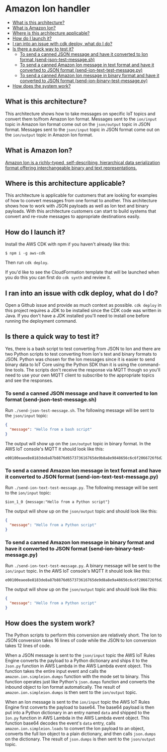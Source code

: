 # Amazon Ion handler

<!-- toc -->

- [What is this architecture?](#what-is-this-architecture)
- [What is Amazon Ion?](#what-is-amazon-ion)
- [Where is this architecture applicable?](#where-is-this-architecture-applicable)
- [How do I launch it?](#how-do-i-launch-it)
- [I ran into an issue with cdk deploy, what do I do?](#i-ran-into-an-issue-with-cdk-deploy-what-do-i-do)
- [Is there a quick way to test it?](#is-there-a-quick-way-to-test-it)
  * [To send a canned JSON message and have it converted to Ion format (send-json-test-message.sh)](#to-send-a-canned-json-message-and-have-it-converted-to-ion-format-send-json-test-messagesh)
  * [To send a canned Amazon Ion message in text format and have it converted to JSON format (send-ion-text-test-message.py)](#to-send-a-canned-amazon-ion-message-in-text-format-and-have-it-converted-to-json-format-send-ion-text-test-messagepy)
  * [To send a canned Amazon Ion message in binary format and have it converted to JSON format (send-ion-binary-test-message.py)](#to-send-a-canned-amazon-ion-message-in-binary-format-and-have-it-converted-to-json-format-send-ion-binary-test-messagepy)
- [How does the system work?](#how-does-the-system-work)

<!-- tocstop -->

## What is this architecture?

This architecture shows how to take messages on specific IoT topics and convert them to/from Amazon Ion format. Messages sent to the `ion/input` topic in Amazon Ion format come out on the `json/output` topic in JSON format. Messages sent to the `json/input` topic in JSON format come out on the `ion/output` topic in Amazon Ion format.

## What is Amazon Ion?

[Amazon Ion is a richly-typed, self-describing, hierarchical data serialization format offering interchangeable binary and text representations.](http://amzn.github.io/ion-docs/)

## Where is this architecture applicable?

This architecture is applicable for customers that are looking for examples of how to convert messages from one format to another. This architecture shows how to work with JSON payloads as well as Ion text and binary payloads. With this architecture customers can start to build systems that convert and re-route messages to appropriate destinations easily.

## How do I launch it?

Install the AWS CDK with npm if you haven't already like this:

```
$ npm i -g aws-cdk
```

Then run `cdk deploy`.

If you'd like to see the CloudFormation template that will be launched when you do this you can first do `cdk synth` and review it.

## I ran into an issue with cdk deploy, what do I do?

Open a Github issue and provide as much context as possible. `cdk deploy` in this project requires a JDK to be installed since the CDK code was written in Java. If you don't have a JDK installed you'll need to install one before running the deployment command.

## Is there a quick way to test it?

Yes, there is a bash script to test converting from JSON to Ion and there are two Python scripts to test converting from Ion's text and binary formats to JSON. Python was chosen for the Ion messages since it is easier to send binary data to IoT Core using the Python SDK than it is using the command-line tools. The scripts don't receive the response via MQTT though so you'll need to use your own MQTT client to subscribe to the appropriate topics and see the responses.

### To send a canned JSON message and have it converted to Ion format (send-json-test-message.sh)

Run `./send-json-test-message.sh`. The following message will be sent to the `json/input` topic:

```json
{
  "message": "Hello from a bash script"
}
```

The output will show up on the `ion/output` topic in binary format. In the AWS IoT console's MQTT it should look like this:

```
e00100eaee8e8183de8a87b8876d657373616765de9b8a8e9848656c6c6f2066726f6d2061206261736820736372697074
```

### To send a canned Amazon Ion message in text format and have it converted to JSON format (send-ion-text-test-message.py)

Run `./send-ion-text-test-message.py`. The following message will be sent to the `ion/input` topic:

```
$ion_1_0 {message:"Hello from a Python script"}
```

The output will show up on the `json/output` topic and should look like this:

```json
{
  "message": "Hello from a Python script"
}
```

### To send a canned Amazon Ion message in binary format and have it converted to JSON format (send-ion-binary-test-message.py)

Run `./send-ion-text-test-message.py`. A binary message will be sent to the `ion/input` topic. In the AWS IoT console's MQTT it should look like this:

```
e00100eaee8e8183de8a87b8876d657373616765de9d8a8e9a48656c6c6f2066726f6d206120507974686f6e20736372697074
```

The output will show up on the `json/output` topic and should look like this:

```json
{
  "message": "Hello from a Python script"
}
```

## How does the system work?

The Python scripts to perform this conversion are relatively short. The Ion to JSON conversion takes 16 lines of code while the JSON to Ion conversion takes 12 lines of code.

When a JSON message is sent to the `json/input` topic the AWS IoT Rules Engine converts the payload to a Python dictionary and ships it to the `Json.py` function in AWS Lambda in the AWS Lambda event object. This function takes the entire input event and calls the `amazon.ion.simpleion.dumps` function with the mode set to binary. This function operates just like Python's `json.dumps` function and converts the inbound object to Ion format automatically. The result of `amazon.ion.simpleion.dumps` is then sent to the `ion/output` topic.

When an Ion message is sent to the `ion/input` topic the AWS IoT Rules Engine first converts the payload to base64. The base64 payload is then put into a Python dictionary in an entry named `data` and shipped to the `Ion.py` function in AWS Lambda in the AWS Lambda event object. This function base64 decodes the event's `data` entry, calls `amazon.ion.simpleion.loads` to convert the Ion payload to an object, converts the full Ion object to a plain dictionary, and then calls `json.dumps` on the dictionary. The result of `json.dumps` is then sent to the `json/output` topic.
